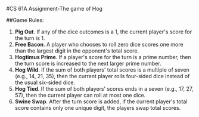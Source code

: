 #CS 61A Assignment-The game of Hog

##Game Rules:

1. **Pig Out**. If any of the dice outcomes is a 1, the current player's score for the turn is 1.
2. **Free Bacon**. A player who chooses to roll zero dice scores one more than the largest digit in the opponent's total score.
3. **Hogtimus Prime**. If a player's score for the turn is a prime number, then the turn score is increased to the next larger prime number. 
4. **Hog Wild**. If the sum of both players' total scores is a multiple of seven (e.g., 14, 21, 35), then the current player rolls four-sided dice instead of the usual six-sided dice.
5. **Hog Tied**. If the sum of both players' scores ends in a seven (e.g., 17, 27, 57), then the current player can roll at most one dice.
6. **Swine Swap**. After the turn score is added, if the current player's total score contains only one unique digit, the players swap total scores.
